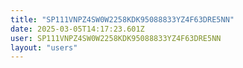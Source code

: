 ```yaml
---
title: "SP111VNPZ4SW0W2258KDK95088833YZ4F63DRE5NN"
date: 2025-03-05T14:17:23.601Z
user: SP111VNPZ4SW0W2258KDK95088833YZ4F63DRE5NN
layout: "users"
---
```

    